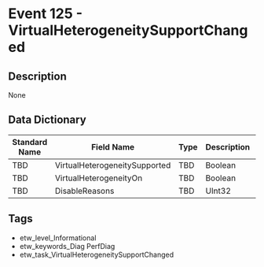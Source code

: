 # Event 125 - VirtualHeterogeneitySupportChanged

## Description
None

## Data Dictionary
|Standard Name|Field Name|Type|Description|Sample Value|
|---|---|---|---|---|
|TBD|VirtualHeterogeneitySupported|TBD|Boolean|None|None|
|TBD|VirtualHeterogeneityOn|TBD|Boolean|None|None|
|TBD|DisableReasons|TBD|UInt32|None|None|

## Tags
* etw_level_Informational
* etw_keywords_Diag PerfDiag
* etw_task_VirtualHeterogeneitySupportChanged